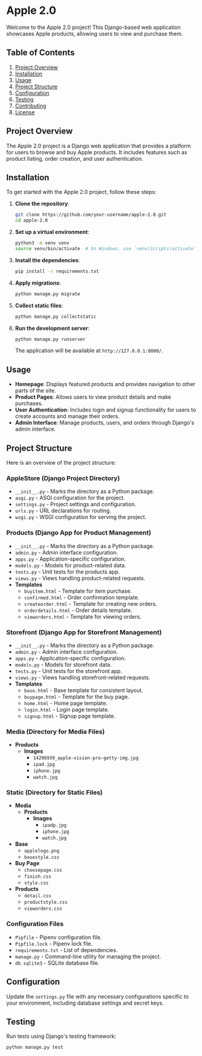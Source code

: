 # Apple 2.0

Welcome to the Apple 2.0 project! This Django-based web application showcases Apple products, allowing users to view and purchase them.

## Table of Contents

1. [Project Overview](#project-overview)
2. [Installation](#installation)
3. [Usage](#usage)
4. [Project Structure](#project-structure)
5. [Configuration](#configuration)
6. [Testing](#testing)
7. [Contributing](#contributing)
8. [License](#license)

## Project Overview

The Apple 2.0 project is a Django web application that provides a platform for users to browse and buy Apple products. It includes features such as product listing, order creation, and user authentication.

## Installation

To get started with the Apple 2.0 project, follow these steps:

1. **Clone the repository**:

    ```bash
    git clone https://github.com/your-username/apple-2.0.git
    cd apple-2.0
    ```

2. **Set up a virtual environment**:

    ```bash
    python3 -m venv venv
    source venv/bin/activate  # On Windows, use `venv\Scripts\activate`
    ```

3. **Install the dependencies**:

    ```bash
    pip install -r requirements.txt
    ```

4. **Apply migrations**:

    ```bash
    python manage.py migrate
    ```

5. **Collect static files**:

    ```bash
    python manage.py collectstatic
    ```

6. **Run the development server**:

    ```bash
    python manage.py runserver
    ```

   The application will be available at `http://127.0.0.1:8000/`.

## Usage

- **Homepage**: Displays featured products and provides navigation to other parts of the site.
- **Product Pages**: Allows users to view product details and make purchases.
- **User Authentication**: Includes login and signup functionality for users to create accounts and manage their orders.
- **Admin Interface**: Manage products, users, and orders through Django's admin interface.

## Project Structure

Here is an overview of the project structure:

### **AppleStore** (Django Project Directory)
- `__init__.py` - Marks the directory as a Python package.
- `asgi.py` - ASGI configuration for the project.
- `settings.py` - Project settings and configuration.
- `urls.py` - URL declarations for routing.
- `wsgi.py` - WSGI configuration for serving the project.

### **Products** (Django App for Product Management)
- `__init__.py` - Marks the directory as a Python package.
- `admin.py` - Admin interface configuration.
- `apps.py` - Application-specific configuration.
- `models.py` - Models for product-related data.
- `tests.py` - Unit tests for the products app.
- `views.py` - Views handling product-related requests.
- **Templates**
  - `buyitem.html` - Template for item purchase.
  - `confirmed.html` - Order confirmation template.
  - `createorder.html` - Template for creating new orders.
  - `orderdetails.html` - Order details template.
  - `vieworders.html` - Template for viewing orders.

### **Storefront** (Django App for Storefront Management)
- `__init__.py` - Marks the directory as a Python package.
- `admin.py` - Admin interface configuration.
- `apps.py` - Application-specific configuration.
- `models.py` - Models for storefront data.
- `tests.py` - Unit tests for the storefront app.
- `views.py` - Views handling storefront-related requests.
- **Templates**
  - `base.html` - Base template for consistent layout.
  - `buypage.html` - Template for the buy page.
  - `home.html` - Home page template.
  - `login.html` - Login page template.
  - `signup.html` - Signup page template.

### **Media** (Directory for Media Files)
- **Products**
  - **Images**
    - `14296939_apple-vision-pro-getty-img.jpg`
    - `ipad.jpg`
    - `iphone.jpg`
    - `watch.jpg`

### **Static** (Directory for Static Files)
- **Media**
  - **Products**
    - **Images**
      - `ipadp.jpg`
      - `iphone.jpg`
      - `watch.jpg`
- **Base**
  - `applelogo.png`
  - `basestyle.css`
- **Buy Page**
  - `choosepage.css`
  - `finish.css`
  - `style.css`
- **Products**
  - `detail.css`
  - `productstyle.css`
  - `vieworders.css`

### **Configuration Files**
- `Pipfile` - Pipenv configuration file.
- `Pipfile.lock` - Pipenv lock file.
- `requirements.txt` - List of dependencies.
- `manage.py` - Command-line utility for managing the project.
- `db.sqlite3` - SQLite database file.

## Configuration

Update the `settings.py` file with any necessary configurations specific to your environment, including database settings and secret keys.

## Testing

Run tests using Django's testing framework:

```bash
python manage.py test
